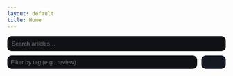 ```yaml
---
layout: default
title: Home
---
```


<div id="search-box" style="margin: 12px 0 20px 0;">
  <input id="q" type="text" placeholder="Search articles…" style="width:100%; padding:10px; border-radius:10px; border:1px solid var(--border); background:#0f1115; color:var(--text);">
  <div style="margin-top:10px; display:flex; gap:10px; flex-wrap:wrap;">
    <input id="tag-input" type="text" placeholder="Filter by tag (e.g., review)" style="flex:1; min-width:220px; padding:8px; border-radius:10px; border:1px solid var(--border); background:#0f1115; color:var(--text);">
    <button id="clear-btn" style="padding:8px 12px; border-radius:10px; border:1px solid var(--border); background:#151924; color:var(--text); cursor:pointer;">Clear</button>
  </div>
</div>

<div id="results"></div>

<script>
(async function(){
  const res = await fetch('{{ "/search.json" | relative_url }}');
  const data = await res.json();

  const q = document.getElementById('q');
  const t = document.getElementById('tag-input');
  const clearBtn = document.getElementById('clear-btn');
  const out = document.getElementById('results');

  function render(list){
    if(!list.length){ out.innerHTML = "<div class='card'><p>No matching articles.</p></div>"; return; }
    out.innerHTML = `
      <div class="card">
        <ul class="post-list">
          ${list.map(p => `
            <li>
              <a href="${p.url}">${p.title}</a>
              <div class="post-meta">${p.date}${(p.tags && p.tags.length) ? " • " + p.tags.join(", ") : ""}</div>
              ${p.excerpt ? `<div style="color:var(--muted); font-size:14px;">${p.excerpt}</div>` : ""}
            </li>
          `).join("")}
        </ul>
      </div>`;
  }

  function search(){
    const qv = (q.value || "").toLowerCase();
    const tv = (t.value || "").toLowerCase();

    const filtered = data.filter(p => {
      const hay = (p.title + " " + (p.content || "")).toLowerCase();
      const textMatch = !qv || hay.includes(qv);
      const tagMatch  = !tv || (Array.isArray(p.tags) && p.tags.some(tag => (tag||"").toLowerCase().includes(tv)));
      return textMatch && tagMatch;
    });

    render(filtered.slice(0, 50));
  }

  q.addEventListener('input', search);
  t.addEventListener('input', search);
  clearBtn.addEventListener('click', () => { q.value=""; t.value=""; search(); });

  render(data);
})();
</script>

